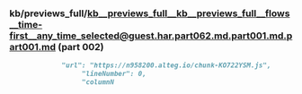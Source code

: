 ### kb/previews_full/kb__previews_full__kb__previews_full__flows__time-first__any_time_selected@guest.har.part062.md.part001.md.part001.md (part 002)

```md
             "url": "https://n958200.alteg.io/chunk-KO722YSM.js",
                  "lineNumber": 0,
                  "columnN
```

```
